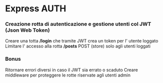 # Express AUTH

### Creazione rotta di autenticazione e gestione utenti col JWT (Json Web Token)

Creare una totta **/login** che tramite JWT crea un token per l' utente loggato
Limitare l' accesso alla rotta **/posts** POST (store) solo agli utenti loggati

### Bonus

Ritornare errori diversi in caso il JWT sia errato o scaduto
Creare middleware per proteggere le rotte riservate agli utenti admin
